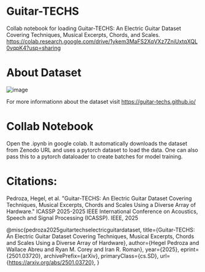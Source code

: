 # Guitar-TECHS
Collab notebook for loading Guitar-TECHS: An Electric Guitar Dataset Covering Techniques, Musical Excerpts, Chords, and Scales. 
https://colab.research.google.com/drive/1ykem3MaFS2XqVXz7ZniUxtqXQL0vqpK4?usp=sharing
# About Dataset

![image](https://github.com/user-attachments/assets/050de7d4-f74d-4d23-8974-d259663f9dbc)

For more informationn about the dataset visit https://guitar-techs.github.io/

# Collab Notebook 
Open the .ipynb in google colab. It automatically downloads the dataset from Zenodo URL and uses a pytorch dataset to load the data. One can also pass this to a pytorch dataloader to create batches for model training. 

# Citations: 
Pedroza, Hegel, et al. "Guitar-TECHS: An Electric Guitar Dataset Covering Techniques, Musical Excerpts, Chords and Scales Using a Diverse Array of Hardware." ICASSP 2025-2025 IEEE International Conference on Acoustics, Speech and Signal Processing (ICASSP). IEEE, 2025

@misc{pedroza2025guitartechselectricguitardataset,
      title={Guitar-TECHS: An Electric Guitar Dataset Covering Techniques, Musical Excerpts, Chords and Scales Using a Diverse Array of Hardware}, 
      author={Hegel Pedroza and Wallace Abreu and Ryan M. Corey and Iran R. Roman},
      year={2025},
      eprint={2501.03720},
      archivePrefix={arXiv},
      primaryClass={cs.SD},
      url={https://arxiv.org/abs/2501.03720}, 
}
